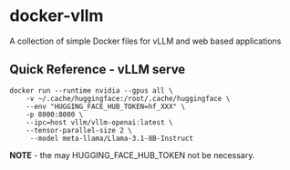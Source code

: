 # docker-vllm
A collection of simple Docker files for vLLM and web based applications


## Quick Reference - vLLM serve
```
docker run --runtime nvidia --gpus all \
    -v ~/.cache/huggingface:/root/.cache/huggingface \
    --env "HUGGING_FACE_HUB_TOKEN=hf_XXX" \
    -p 8000:8000 \
    --ipc=host vllm/vllm-openai:latest \
    --tensor-parallel-size 2 \
     --model meta-llama/Llama-3.1-8B-Instruct
```
**NOTE** - the may HUGGING_FACE_HUB_TOKEN not be necessary. 
